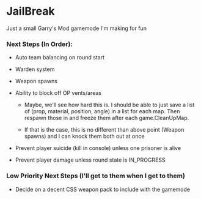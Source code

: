# JailBreak

Just a small Garry's Mod gamemode I'm making for fun

### Next Steps (In Order):

- Auto team balancing on round start

- Warden system

- Weapon spawns

- Ability to block off OP vents/areas

  - Maybe, we'll see how hard this is. I should be able to just save a list of (prop, material, position, angle) in a list for each map. Then respawn those in and freeze them after each game.CleanUpMap.

  - If that is the case, this is no different than above point (Weapon spawns) and I can knock them both out at once

- Prevent player suicide (kill in console) unless one prisoner is alive

- Prevent player damage unless round state is IN_PROGRESS

### Low Priority Next Steps (I'll get to them when I get to them)

- Decide on a decent CSS weapon pack to include with the gamemode
